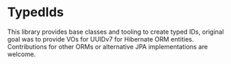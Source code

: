 # TypedIds

This library provides base classes and tooling to create typed IDs, original goal was to provide VOs for UUIDv7 for Hibernate ORM entities.
Contributions for other ORMs or alternative JPA implementations are welcome.
